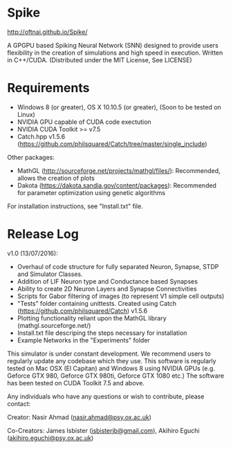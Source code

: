 # Spike
http://oftnai.github.io/Spike/

A GPGPU based Spiking Neural Network (SNN) designed to provide users flexibility in the creation of simulations and high speed in execution. Written in C++/CUDA. (Distributed under the MIT License, See LICENSE)

# Requirements
  - Windows 8 (or greater), OS X 10.10.5 (or greater), (Soon to be tested on Linux)
  - NVIDIA GPU capable of CUDA code exectution
  - NVIDIA CUDA Toolkit >= v7.5
  - Catch.hpp v1.5.6 (https://github.com/philsquared/Catch/tree/master/single_include)

Other packages:
  - MathGL (http://sourceforge.net/projects/mathgl/files/): Recommended, allows the creation of plots
  - Dakota (https://dakota.sandia.gov/content/packages): Recommended for parameter optimization using genetic algorithms

For installation instructions, see "Install.txt" file.

# Release Log

v1.0 (13/07/2016):  
  - Overhaul of code structure for fully separated Neuron, Synapse, STDP and Simulator Classes.
  - Addition of LIF Neuron type and Conductance based Synapses
  - Ability to create 2D Neuron Layers and Synapse Connectivities
  - Scripts for Gabor filtering of images (to represent V1 simple cell outputs)
  - "Tests" folder containing unittests. Created using Catch (https://github.com/philsquared/Catch) v1.5.6
  - Plotting functionality reliant upon the MathGL library (mathgl.sourceforge.net/)
  - Install.txt file descriping the steps necessary for installation
  - Example Networks in the "Experiments" folder


This simulator is under constant development. We recommend users to regularly update any codebase which they use. This software is regularly tested on Mac OSX (El Capitan) and Windows 8 using NVIDIA GPUs (e.g. Geforce GTX 980, Geforce GTX 980ti, Geforce GTX 1080 etc.) The software has been tested on CUDA Toolkit 7.5 and above.

Any individuals who have any questions or wish to contribute, please contact: 

Creator: Nasir Ahmad (nasir.ahmad@psy.ox.ac.uk)

Co-Creators: James Isbister (isbisterjb@gmail.com), Akihiro Eguchi (akihiro.eguchi@psy.ox.ac.uk)
